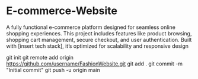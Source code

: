 # E-commerce-Website
A fully functional e-commerce platform designed for seamless online shopping experiences. This project includes features like product browsing, shopping cart management, secure checkout, and user authentication. Built with [insert tech stack], it’s optimized for scalability and responsive design



git init
git remote add origin https://github.com/username/FashionWebsite.git
git add .
git commit -m "Initial commit"
git push -u origin main


